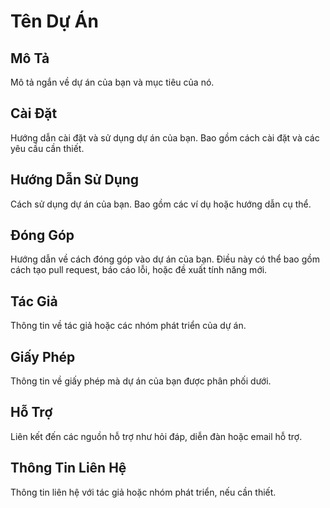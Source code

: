 # Tên Dự Án

## Mô Tả

Mô tả ngắn về dự án của bạn và mục tiêu của nó.

## Cài Đặt

Hướng dẫn cài đặt và sử dụng dự án của bạn. Bao gồm cách cài đặt và các yêu cầu cần thiết.

## Hướng Dẫn Sử Dụng

Cách sử dụng dự án của bạn. Bao gồm các ví dụ hoặc hướng dẫn cụ thể.

## Đóng Góp

Hướng dẫn về cách đóng góp vào dự án của bạn. Điều này có thể bao gồm cách tạo pull request, báo cáo lỗi, hoặc đề xuất tính năng mới.

## Tác Giả

Thông tin về tác giả hoặc các nhóm phát triển của dự án.

## Giấy Phép

Thông tin về giấy phép mà dự án của bạn được phân phối dưới.

## Hỗ Trợ

Liên kết đến các nguồn hỗ trợ như hỏi đáp, diễn đàn hoặc email hỗ trợ.

## Thông Tin Liên Hệ

Thông tin liên hệ với tác giả hoặc nhóm phát triển, nếu cần thiết.
